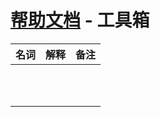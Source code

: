 # [帮助文档](https://github.com/songhao/BetterAndBetter/blob/master/help/README.md) - 工具箱




| 名词 | 解释 | 备注 |
| --- | --- | --- |
|     |     |     |
|     |     |     |
|     |     |     |
|     |     |     |
|     |     |     |
|     |     |     |
|     |     |     |
|     |     |     |
|     |     |     |
|     |     |     |
|     |     |     |